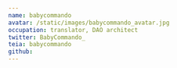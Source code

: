 ```yaml
---
name: babycommando
avatar: /static/images/babycommando_avatar.jpg
occupation: translator, DAO architect
twitter: BabyCommando_
teia: babycommando
github:
---
```

